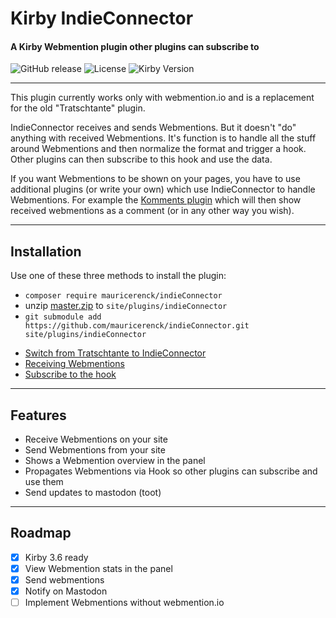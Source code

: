 # Kirby IndieConnector
#### A Kirby Webmention plugin other plugins can subscribe to

![GitHub release](https://img.shields.io/github/release/mauricerenck/indieConnector.svg?maxAge=1800) ![License](https://img.shields.io/github/license/mashape/apistatus.svg) ![Kirby Version](https://img.shields.io/badge/Kirby-3%2B-black.svg)

---

This plugin currently works only with webmention.io and is a replacement for the old "Tratschtante" plugin.

IndieConnector receives and sends Webmentions. But it doesn't "do" anything with received Webmentions. It's function is to handle all the stuff around Webmentions and then normalize the format and trigger a hook. Other plugins can then subscribe to this hook and use the data.

If you want Webmentions to be shown on your pages, you have to use additional plugins (or write your own) which use IndieConnector to handle Webmentions. For example the [Komments plugin](https://github.com/mauricerenck/komments) which will then show received webmentions as a comment (or in any other way you wish).

---
## Installation

Use one of these three methods to install the plugin:

- `composer require mauricerenck/indieConnector`
- unzip [master.zip](https://github.com/mauricerenck/indieConnector/releases/latest) to `site/plugins/indieConnector`
- `git submodule add https://github.com/mauricerenck/indieConnector.git site/plugins/indieConnector`

* [Switch from Tratschtante to IndieConnector](docs/switch.md)
* [Receiving Webmentions](docs/setup.md)
* [Subscribe to the hook](docs/hook.md)

---

## Features

- Receive Webmentions on your site
- Send Webmentions from your site
- Shows a Webmention overview in the panel
- Propagates Webmentions via Hook so other plugins can subscribe and use them
- Send updates to mastodon (toot)

---

## Roadmap 

- [x] Kirby 3.6 ready
- [x] View Webmention stats in the panel
- [x] Send webmentions
- [x] Notify on Mastodon
- [ ] Implement Webmentions without webmention.io
